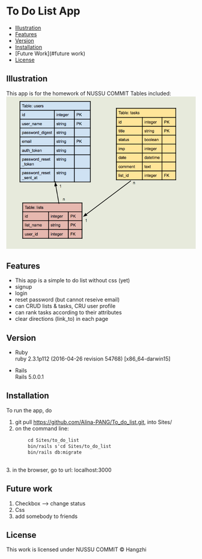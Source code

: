 # To Do List App

- [Illustration](#illustration)
- [Features](#features)
- [Version](#version)
- [Installation](#installation)
- [Future Work](#future work)
- [License](#license)

## Illustration
This app is for the homework of NUSSU COMMIT
Tables included:
<img src="schema.png">

## Features
- This app is a simple to do list without css (yet)
- signup
- login
- reset password (but cannot reseive email)
- can CRUD lists & tasks, CRU user profile
- can rank tasks according to their attributes
- clear directions (link_to) in each page

## Version
* Ruby <br />
ruby 2.3.1p112 (2016-04-26 revision 54768) [x86_64-darwin15]

* Rails <br />
Rails 5.0.0.1

## Installation

To run the app, do <br />
1. git pull https://github.com/Alina-PANG/To_do_list.git, into Sites/ <br />
2. on the command line:
```
        cd Sites/to_do_list
        bin/rails s'cd Sites/to_do_list
        bin/rails db:migrate
```
<br />
3. in the browser, go to url: localhost:3000


## Future work
1. Checkbox --> change status
2. Css
3. add somebody to friends



## License
This work is licensed under NUSSU COMMIT © Hangzhi
